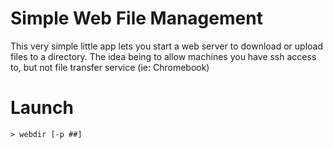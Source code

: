 # Simple Web File Management

This very simple little app lets you start a web server
to download or upload files to a directory. The idea being
to allow machines you have ssh access to, but not file
transfer service (ie: Chromebook)

# Launch

```
> webdir [-p ##]
```
